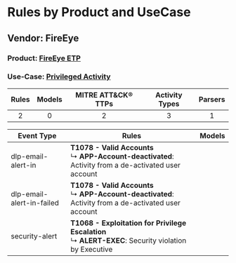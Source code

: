 Rules by Product and UseCase
============================
Vendor: FireEye
---------------
### Product: [FireEye ETP](../ds_fireeye_fireeye_etp.md)
### Use-Case: [Privileged Activity](../../../../UseCases/uc_privileged_activity.md)

| Rules | Models | MITRE ATT&CK® TTPs | Activity Types | Parsers |
|:-----:|:------:|:------------------:|:--------------:|:-------:|
|   2   |   0    |         2          |       3        |    1    |

| Event Type    | Rules    | Models |
| ---- | ---- | ------ |
| dlp-email-alert-in        | <b>T1078 - Valid Accounts</b><br> ↳ <b>APP-Account-deactivated</b>: Activity from a de-activated user account |        |
| dlp-email-alert-in-failed | <b>T1078 - Valid Accounts</b><br> ↳ <b>APP-Account-deactivated</b>: Activity from a de-activated user account |        |
| security-alert    | <b>T1068 - Exploitation for Privilege Escalation</b><br> ↳ <b>ALERT-EXEC</b>: Security violation by Executive |        |